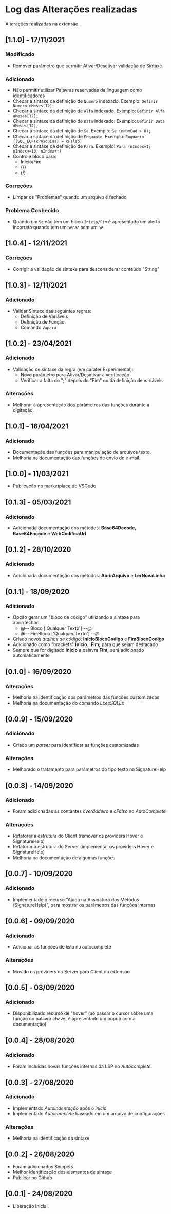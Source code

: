 # Log das Alterações realizadas

Alterações realizadas na extensão.

## [1.1.0] - 17/11/2021
### Modificado
- Remover parâmetro que permitir Ativar/Desativar validação de Sintaxe.

### Adicionado
- Não permitir utilizar Palavras reservadas da linguagem como identificadores
- Checar a sintaxe da definição de `Numero` indexado. Exemplo: `Definir Numero nMeses[12];`
- Checar a sintaxe da definição de `Alfa` indexado. Exemplo: `Definir Alfa aMeses[12];`
- Checar a sintaxe da definição de `Data` indexado. Exemplo: `Definir Data dMeses[12];`
- Checar a sintaxe da definição de `Se`. Exemplo: `Se (nNumCad > 0);`
- Checar a sintaxe da definição de `Enquanto`. Exemplo: `Enquanto ((SQL_EOF(cPesquisa) = cFalso)`
- Checar a sintaxe da definição de `Para`. Exemplo: `Para (nIndex=1; nIndex<=10; nIndex++)`
- Controle bloco para:
  - Inicio/Fim
  - {/}
  - (/)

### Correções
- Limpar os "Problemas" quando um arquivo é fechado

### Problema Conhecido
- Quando um `Se` não tem um bloco `Inicio/Fim` é apresentado um alerta incorreto quando tem um `Senao` sem um `Se`

## [1.0.4] - 12/11/2021
### Correções
- Corrigir a validação de sintaxe para desconsiderar conteúdo "String"

## [1.0.3] - 12/11/2021
### Adicionado
- Validar Sintaxe das seguintes regras:
  - Definição de Variáveis
  - Definição de Função
  - Comando `Vapara`

## [1.0.2] - 23/04/2021
### Adicionado
- Validação de sintaxe da regra (em carater Experimental):
  - Novo parâmetro para Ativar/Desativar a verificação
  - Verificar a falta do ";" depois do "Fim" ou da definição de variáveis

### Alterações
- Melhorar a apresentação dos parâmetros das funções durante a digitação.

## [1.0.1] - 16/04/2021
### Adicionado
- Documentação das funções para manipulação de arquivos texto.
- Melhoria na documentação das funções de envio de e-mail.

## [1.0.0] - 11/03/2021
- Publicação no marketplace do VSCode

## [0.1.3] - 05/03/2021
### Adicionado
- Adicionada documentação dos métodos: **Base64Decode**, **Base64Encode** e **WebCodificaUrl**

## [0.1.2] - 28/10/2020
### Adicionado
- Adicionada documentação dos métodos: **AbrirArquivo** e **LerNovaLinha**

## [0.1.1] - 18/09/2020
### Adicionado
- Opção gerar um "bloco de código" utilizando a sintaxe para abrir/fechar:
  - @-- Bloco ['Qualquer Texto'] --@
  - @-- FimBloco ['Qualquer Texto'] --@
- Criado novos *atalhos de código*: **InicioBlocoCodigo** e  **FimBlocoCodigo**
- Adicionado como "brackets" **Inicio**...**Fim;** para que sejam destacado
- Sempre que for digitado **Inicio** a palavra **Fim;** será adicionado automaticamente

## [0.1.0] - 16/09/2020
### Alterações
- Melhoria na identificação dos parâmetros das funções customizadas
- Melhoria na documentação do comando *ExecSQLEx*

## [0.0.9] - 15/09/2020
### Adicionado
- Criado um *parser* para identificar as funções customizadas

### Alterações
- Melhorado o tratamento para parâmetros do tipo texto na SignatureHelp

## [0.0.8] - 14/09/2020
### Adicionado
- Foram adicionadas as contantes *cVerdadeiro* e *cFalso* no *AutoComplete*

### Alterações
- Refatorar a estrutura do Client (remover os providers Hover e SignatureHelp)
- Refatorar a estrutura do Server (implementar os providers Hover e SignatureHelp)
- Melhoria na documentação de algumas funções

## [0.0.7] - 10/09/2020
### Adicionado
- Implementado o recurso "Ajuda na Assinatura dos Métodos (SignatureHelp)", para mostrar os parâmetros das funções internas

## [0.0.6] - 09/09/2020
### Adicionado
- Adicionar as funções de lista no autocomplete

### Alterações
- Movido os providers do Server para Client da extensão

## [0.0.5] - 03/09/2020
### Adicionado
- Disponibilizado recurso de "hover" (ao passar o cursor sobre uma função ou palavra chave, é apresentado um popup com a documentação)

## [0.0.4] - 28/08/2020
### Adicionado
- Foram incluídas novas funções internas da LSP no *Autocomplete*

## [0.0.3] - 27/08/2020
### Adicionado
- Implementado *Autoindentação* após o *inicio*
- Implementado *Autocomplete* baseado em um arquivo de configurações

### Alterações
- Melhoria na identificação da sintaxe

## [0.0.2] - 26/08/2020

- Foram adicionados Snippets
- Melhor identificação dos elementos de sintaxe
- Publicar no Github

## [0.0.1] - 24/08/2020

- Liberação Inicial